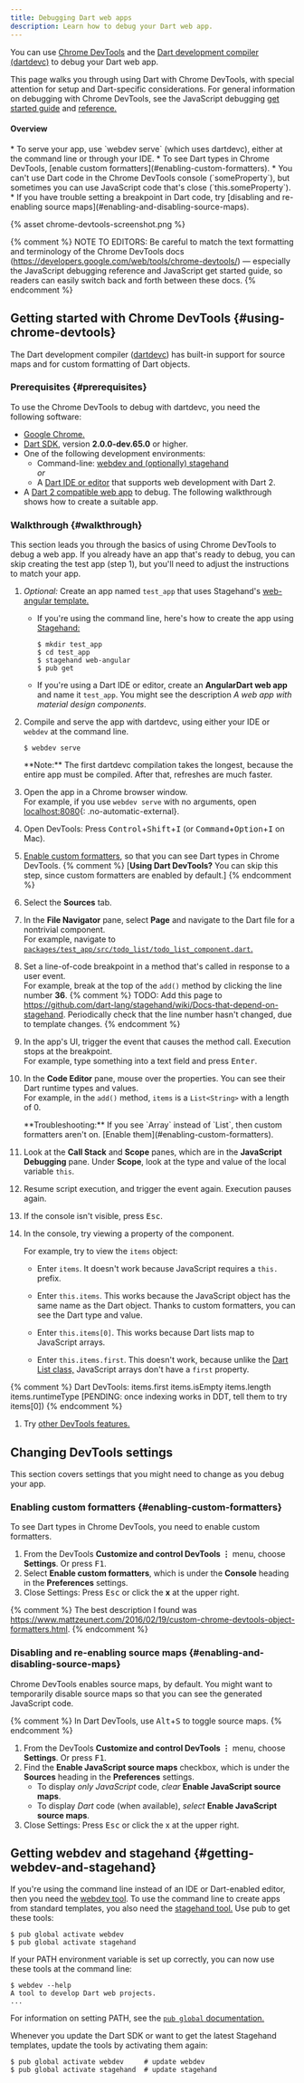 ```yaml
---
title: Debugging Dart web apps
description: Learn how to debug your Dart web app.
---
```


You can use [Chrome DevTools][] and the
[Dart development compiler (dartdevc)][dartdevc]
to debug your Dart web app.

This page walks you through using Dart with Chrome DevTools,
with special attention for setup and Dart-specific considerations.
For general information on debugging with Chrome DevTools,
see the JavaScript debugging
[get started guide][JavaScript get started guide] and
[reference.][JavaScript debugging reference]

<div class="mini-toc" markdown="1">
  <h4>Overview</h4>
  * To serve your app, use `webdev serve` (which uses dartdevc),
    either at the command line or through your IDE.
  * To see Dart types in Chrome DevTools,
    [enable custom formatters](#enabling-custom-formatters).
  * You can't use Dart code in the Chrome DevTools console (`someProperty`),
    but sometimes you can use JavaScript code that's close (`this.someProperty`).
  * If you have trouble setting a breakpoint in Dart code, try
    [disabling and re-enabling source maps](#enabling-and-disabling-source-maps).
</div>

{% asset chrome-devtools-screenshot.png %}

{% comment %}
NOTE TO EDITORS:
Be careful to match the text formatting and terminology of the Chrome DevTools
docs (https://developers.google.com/web/tools/chrome-devtools/) — especially
the JavaScript debugging reference and JavaScript get started guide,
so readers can easily switch back and forth between these docs.
{% endcomment %}


## Getting started with Chrome DevTools {#using-chrome-devtools}

The Dart development compiler ([dartdevc][])
has built-in support for source maps
and for custom formatting of Dart objects.


### Prerequisites {#prerequisites}

To use the Chrome DevTools to debug with dartdevc, you need the following software:

* [Google Chrome.][Google Chrome]
* [Dart SDK][], version **2.0.0-dev.65.0** or higher.
* One of the following development environments:
  * Command-line: [webdev and (optionally) stagehand](#getting-webdev-and-stagehand)  <br>_or_
  * A [Dart IDE or editor][] that supports web development with Dart 2.
* A [Dart 2 compatible web app][] to debug.
  The following walkthrough shows how to create a suitable app.


### Walkthrough {#walkthrough}

This section leads you through the basics of
using Chrome DevTools to debug a web app.
If you already have an app that's ready to debug,
you can skip creating the test app (step 1),
but you'll need to adjust the instructions to match your app.

1. _Optional:_ Create an app named `test_app` that uses Stagehand's
   [web-angular template.][web-angular template]

   * If you're using the command line, here's how to create the app
     using [Stagehand:][stagehand]

     ```terminal
     $ mkdir test_app
     $ cd test_app
     $ stagehand web-angular
     $ pub get
     ```

   * If you're using a Dart IDE or editor,
    create an **AngularDart web app** and name it `test_app`.
    You might see the description _A web app with material design components_.

1. Compile and serve the app with dartdevc,
   using either your IDE or `webdev` at the command line.

   ```terminal
   $ webdev serve
   ```

   <aside class="alert alert-info" markdown="1">
    **Note:**
    The first dartdevc compilation takes the longest,
    because the entire app must be compiled.
    After that, refreshes are much faster.
   </aside>

1. Open the app in a Chrome browser window.
   <br>
   For example, if you use `webdev serve` with no arguments, open
   [localhost:8080](http://localhost:8080){: .no-automatic-external}.

1. Open DevTools: Press <kbd>Control</kbd>+<kbd>Shift</kbd>+<kbd>I</kbd>
   (or <kbd>Command</kbd>+<kbd>Option</kbd>+<kbd>I</kbd> on Mac).

1. [Enable custom formatters](#enabling-custom-formatters),
   so that you can see Dart types in Chrome DevTools.
   {% comment %}
   [**Using Dart DevTools?** You can skip this step,
   since custom formatters are enabled by default.]
   {% endcomment %}

1. Select the **Sources** tab.

1. In the **File Navigator** pane, select **Page** and navigate to
   the Dart file for a nontrivial component.
   <br>
   For example, navigate to
   [`packages/test_app/src/todo_list/todo_list_component.dart`.][todo_list_component.dart]

1. Set a line-of-code breakpoint in a method that's called
   in response to a user event.
   <br>
   For example, break at the top of the `add()` method
   by clicking the line number **36**.
   {% comment %}
   TODO: Add this page to
   https://github.com/dart-lang/stagehand/wiki/Docs-that-depend-on-stagehand.
   Periodically check that the line number hasn't changed,
   due to template changes.
   {% endcomment %}

1. In the app's UI, trigger the event that causes the method call.
   Execution stops at the breakpoint.
   <br>
   For example, type something into a text field and press <kbd>Enter</kbd>.

1. In the **Code Editor** pane, mouse over the properties.
   You can see their Dart runtime types and values.
   <br>
   For example, in the `add()` method,
   `items` is a `List<String>` with a length of 0.

   <aside class="alert alert-info" markdown="1">
   **Troubleshooting:**
   If you see `Array` instead of `List`,
   then custom formatters aren't on.
   [Enable them](#enabling-custom-formatters).
   </aside>

1. Look at the **Call Stack** and **Scope** panes,
   which are in the **JavaScript Debugging** pane.
   Under **Scope**, look at the type and value of the local variable `this`.

1. Resume script execution, and trigger the event again.
   Execution pauses again.

1. If the console isn't visible, press <kbd>Esc</kbd>.

1. In the console, try viewing a property of the component.
   <br>

   For example, try to view the `items` object:

   * Enter `items`.
     It doesn't work because JavaScript requires a `this.` prefix.

   * Enter `this.items`.
     This works because the JavaScript object has the same name as
     the Dart object.
     Thanks to custom formatters, you can see the Dart type and value.

   * Enter `this.items[0]`.
     This works because Dart lists map to JavaScript arrays.

   * Enter `this.items.first`.
     This doesn't work, because unlike the [Dart List class,][List]
     JavaScript arrays don't have a `first` property.

{% comment %}
Dart DevTools:
items.first
items.isEmpty
items.length
items.runtimeType
[PENDING: once indexing works in DDT, tell them to try items[0])
{% endcomment %}

1. Try [other DevTools features.][JavaScript debugging reference]


## Changing DevTools settings

This section covers settings that you might need to change
as you debug your app.


### Enabling custom formatters {#enabling-custom-formatters}

To see Dart types in Chrome DevTools, you need to enable custom formatters.

1. From the DevTools **Customize and control DevTools ⋮** menu,
   choose **Settings**. Or press <kbd>F1</kbd>.
1. Select **Enable custom formatters**,
   which is under the **Console** heading in the **Preferences** settings.
1. Close Settings: Press <kbd>Esc</kbd> or click the **x** at the upper right.

{% comment %}
The best description I found was https://www.mattzeunert.com/2016/02/19/custom-chrome-devtools-object-formatters.html.
{% endcomment %}


### Disabling and re-enabling source maps {#enabling-and-disabling-source-maps}

Chrome DevTools <!-- and Dart DevTools --> enables source maps, by default.
You might want to temporarily disable source maps so that you can see
the generated JavaScript code.

{% comment %}
In Dart DevTools, use <kbd>Alt</kbd>+<kbd>S</kbd> to toggle source maps.
{% endcomment %}

1. From the DevTools **Customize and control DevTools ⋮** menu,
   choose **Settings**.
   Or press <kbd>F1</kbd>.
1. Find the **Enable JavaScript source maps** checkbox,
   which is under the **Sources** heading in the **Preferences** settings.
   * To display _only JavaScript_ code,
   _clear_ **Enable JavaScript source maps**.
   * To display _Dart_ code (when available),
     _select_ **Enable JavaScript source maps**.
1. Close Settings: Press <kbd>Esc</kbd> or click the x at the upper right.


## Getting webdev and stagehand {#getting-webdev-and-stagehand}

If you're using the command line instead of an IDE or Dart-enabled editor,
then you need the [webdev tool][webdev].
To use the command line to create apps from standard templates,
you also need the [stagehand tool.][stagehand]
Use pub to get these tools:

```terminal
$ pub global activate webdev
$ pub global activate stagehand
```

If your PATH environment variable is set up correctly,
you can now use these tools at the command line:

```terminal
$ webdev --help
A tool to develop Dart web projects.
...
```

For information on setting PATH, see the
[`pub global` documentation.][pub global documentation]

Whenever you update the Dart SDK or
want to get the latest Stagehand templates,
update the tools by activating them again:

```terminal
$ pub global activate webdev     # update webdev
$ pub global activate stagehand  # update stagehand
```

[Chrome DevTools]: https://developers.google.com/web/tools/chrome-devtools
[Dart 2 compatible web app]: /dart-2
[Dart fork of Chrome DevTools]: https://github.com/dart-lang/devtools-frontend
[Dart IDE or editor]: /tools#ides-and-editors
[Dart SDK]: /get-dart
[dartdevc]: /tools/dartdevc
[devtools-frontend README]: https://github.com/dart-lang/devtools-frontend/blob/master/readme.md#dart-devtools
[Google Chrome]: https://www.google.com/chrome
[JavaScript debugging reference]: https://developers.google.com/web/tools/chrome-devtools/javascript/reference
[JavaScript get started guide]: https://developers.google.com/web/tools/chrome-devtools/javascript/
[List]: {{site.dart_api}}/{{site.data.pkg-vers.SDK.channel}}/dart-core/List-class.html
[pub global documentation]: /tools/pub/cmd/pub-global
[stagehand]: {{site.pub-pkg}}/stagehand
[todo_list_component.dart]: https://github.com/dart-lang/stagehand/blob/master/templates/web-angular/lib/src/todo_list/todo_list_component.dart
[web-angular template]: https://github.com/dart-lang/stagehand/tree/master/templates/web-angular
[webdev]: /tools/webdev
